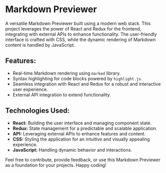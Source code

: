 # Markdown Previewer

A versatile Markdown Previewer built using a modern web stack. This project leverages the power of React and Redux for the frontend, integrating with external APIs to enhance functionality. The user-friendly interface is crafted with CSS, while the dynamic rendering of Markdown content is handled by JavaScript.

## Features:
- Real-time Markdown rendering using `marked` library.
- Syntax highlighting for code blocks powered by `highlight.js`.
- Seamless integration with React and Redux for a robust and interactive user experience.
- External API integration to extend functionality.

## Technologies Used:
- **React:** Building the user interface and managing component state.
- **Redux:** State management for a predictable and scalable application.
- **API:** Leveraging external APIs to enhance features and content.
- **CSS:** Styling the application for an intuitive and visually appealing experience.
- **JavaScript:** Handling dynamic behavior and interactions.

Feel free to contribute, provide feedback, or use this Markdown Previewer as a foundation for your projects. Happy coding!
